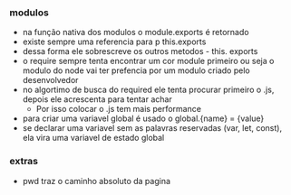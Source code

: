 ### modulos

- na função nativa dos modulos o module.exports é retornado
- existe sempre uma referencia para p this.exports 
- dessa forma ele sobrescreve os outros metodos - this. exports
- o require sempre tenta encontrar um cor module primeiro ou seja o modulo do node vai ter prefencia por um modulo criado pelo desenvolvedor
- no algortimo de busca do required ele tenta procurar primeiro o .js, depois ele acrescenta para tentar achar
    -   Por isso colocar o .js tem mais performance
- para criar uma variavel global é usado o global.{name} = {value}
- se declarar uma variavel sem as palavras reservadas (var, let, const), ela vira uma variavel de estado global



### extras
* pwd traz o caminho absoluto da pagina